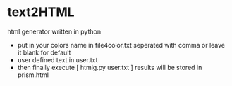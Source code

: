 # text2HTML

html generator written in python

- put in your colors name in file4color.txt seperated with comma or leave it blank for default
- user defined text in user.txt 
- then finally execute [ htmlg.py user.txt ] results will be stored in prism.html
